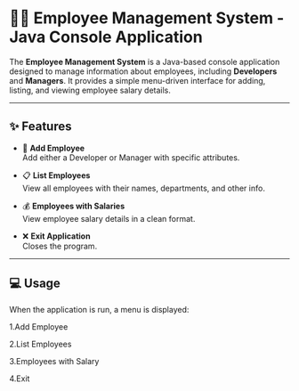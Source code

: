 # 👨‍💼 Employee Management System - Java Console Application

The **Employee Management System** is a Java-based console application designed to manage information about employees, including **Developers** and **Managers**. It provides a simple menu-driven interface for adding, listing, and viewing employee salary details.

---

## ✨ Features

- 👤 **Add Employee**  
  Add either a Developer or Manager with specific attributes.
  
- 📋 **List Employees**  
  View all employees with their names, departments, and other info.
  
- 💰 **Employees with Salaries**  
  View employee salary details in a clean format.

- ❌ **Exit Application**  
  Closes the program.

---

## 💻 Usage

When the application is run, a menu is displayed:

1.Add Employee

2.List Employees

3.Employees with Salary

4.Exit
